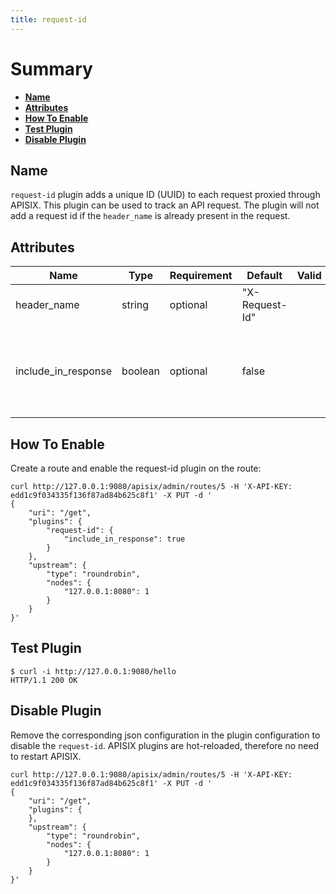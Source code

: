 ```yaml
---
title: request-id
---
```


<!--
#
# Licensed to the Apache Software Foundation (ASF) under one or more
# contributor license agreements.  See the NOTICE file distributed with
# this work for additional information regarding copyright ownership.
# The ASF licenses this file to You under the Apache License, Version 2.0
# (the "License"); you may not use this file except in compliance with
# the License.  You may obtain a copy of the License at
#
#     http://www.apache.org/licenses/LICENSE-2.0
#
# Unless required by applicable law or agreed to in writing, software
# distributed under the License is distributed on an "AS IS" BASIS,
# WITHOUT WARRANTIES OR CONDITIONS OF ANY KIND, either express or implied.
# See the License for the specific language governing permissions and
# limitations under the License.
#
-->

# Summary

- [**Name**](#name)
- [**Attributes**](#attributes)
- [**How To Enable**](#how-to-enable)
- [**Test Plugin**](#test-plugin)
- [**Disable Plugin**](#disable-plugin)

## Name

`request-id` plugin adds a unique ID (UUID) to each request proxied through APISIX. This plugin can be used to track an
API request. The plugin will not add a request id if the `header_name` is already present in the request.

## Attributes

| Name                | Type    | Requirement | Default        | Valid | Description                                                    |
| ------------------- | ------- | ----------- | -------------- | ----- | -------------------------------------------------------------- |
| header_name         | string  | optional    | "X-Request-Id" |       | Request ID header name                                         |
| include_in_response | boolean | optional    | false          |       | Option to include the unique request ID in the response header |

## How To Enable

Create a route and enable the request-id plugin on the route:

```shell
curl http://127.0.0.1:9080/apisix/admin/routes/5 -H 'X-API-KEY: edd1c9f034335f136f87ad84b625c8f1' -X PUT -d '
{
    "uri": "/get",
    "plugins": {
        "request-id": {
            "include_in_response": true
        }
    },
    "upstream": {
        "type": "roundrobin",
        "nodes": {
            "127.0.0.1:8080": 1
        }
    }
}'
```

## Test Plugin

```shell
$ curl -i http://127.0.0.1:9080/hello
HTTP/1.1 200 OK
```

## Disable Plugin

Remove the corresponding json configuration in the plugin configuration to disable the `request-id`.
APISIX plugins are hot-reloaded, therefore no need to restart APISIX.

```shell
curl http://127.0.0.1:9080/apisix/admin/routes/5 -H 'X-API-KEY: edd1c9f034335f136f87ad84b625c8f1' -X PUT -d '
{
    "uri": "/get",
    "plugins": {
    },
    "upstream": {
        "type": "roundrobin",
        "nodes": {
            "127.0.0.1:8080": 1
        }
    }
}'
```
